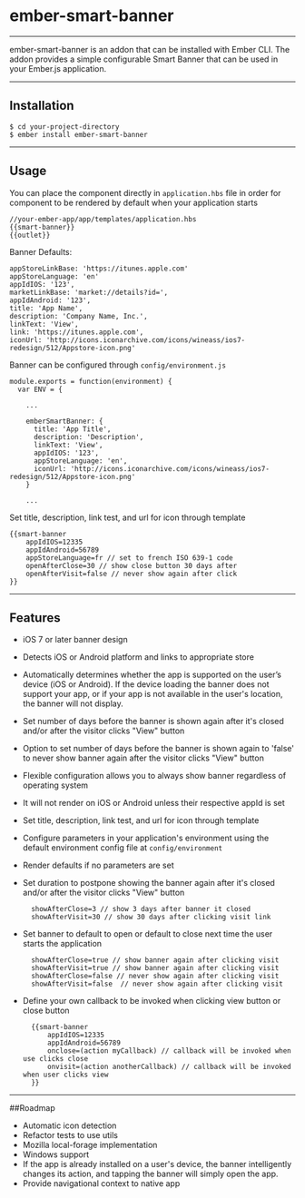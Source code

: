 # ember-smart-banner
----
ember-smart-banner is an addon that can be installed with Ember CLI.  The addon provides a simple configurable Smart Banner that can be used in your Ember.js application.

----
## Installation
    $ cd your-project-directory
    $ ember install ember-smart-banner

----
## Usage
You can place the component directly in ```application.hbs``` file in order for component to be rendered by default when your application starts

    //your-ember-app/app/templates/application.hbs
    {{smart-banner}}
    {{outlet}}

Banner Defaults:

    appStoreLinkBase: 'https://itunes.apple.com'
    appStoreLanguage: 'en'
    appIdIOS: '123',
    marketLinkBase: 'market://details?id=',
    appIdAndroid: '123',
    title: 'App Name',
    description: 'Company Name, Inc.',
    linkText: 'View',
    link: 'https://itunes.apple.com',
    iconUrl: 'http://icons.iconarchive.com/icons/wineass/ios7-redesign/512/Appstore-icon.png'

Banner can be configured through ```config/environment.js```

    module.exports = function(environment) {
      var ENV = {

        ...

        emberSmartBanner: {
          title: 'App Title',
          description: 'Description',
          linkText: 'View',
          appIdIOS: '123',
          appStoreLanguage: 'en',
          iconUrl: 'http://icons.iconarchive.com/icons/wineass/ios7-redesign/512/Appstore-icon.png'
        }

        ...

Set title, description, link test, and url for icon through template

    {{smart-banner
        appIdIOS=12335
        appIdAndroid=56789
        appStoreLanguage=fr // set to french ISO 639-1 code
        openAfterClose=30 // show close button 30 days after
        openAfterVisit=false // never show again after click
    }}
----
## Features
* iOS 7 or later banner design
* Detects iOS or Android platform and links to appropriate store
* Automatically determines whether the app is supported on the user’s device (iOS or Android). If the device loading the banner does not support your app, or if your app is not available in the user's location, the banner will not display.
* Set number of days before the banner is shown again after it's closed and/or after the visitor clicks "View" button
* Option to set number of days before the banner is shown again to 'false' to never show banner again after the visitor clicks "View" button
* Flexible configuration allows you to always show banner regardless of operating system
* It will not render on iOS or Android unless their respective appId is set
* Set title, description, link test, and url for icon through template
* Configure parameters in your application's environment using the default environment config file at ```config/environment```
* Render defaults if no parameters are set
* Set duration to postpone showing the banner again after it's closed and/or after the visitor clicks "View" button


        showAfterClose=3 // show 3 days after banner it closed
        showAfterVisit=30 // show 30 days after clicking visit link

* Set banner to default to open or default to close next time the user starts the application


        showAfterClose=true // show banner again after clicking visit
        showAfterVisit=true // show banner again after clicking visit
        showAfterClose=false // never show again after clicking visit
        showAfterVisit=false  // never show again after clicking visit

* Define your own callback to be invoked when clicking view button or close button

        {{smart-banner
            appIdIOS=12335
            appIdAndroid=56789
            onclose=(action myCallback) // callback will be invoked when use clicks close
            onvisit=(action anotherCallback) // callback will be invoked when user clicks view
        }}


----
##Roadmap
* Automatic icon detection
* Refactor tests to use utils
* Mozilla local-forage implementation
* Windows support
* If the app is already installed on a user's device, the banner intelligently changes its action, and tapping the banner will simply open the app.
* Provide navigational context to native app
